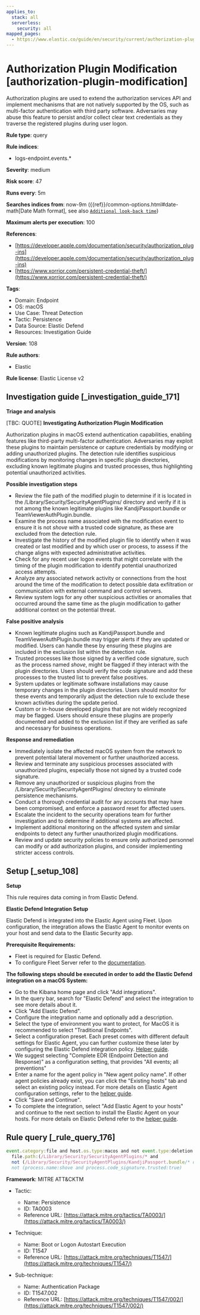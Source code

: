 ```yaml
---
applies_to:
  stack: all
  serverless:
    security: all
mapped_pages:
  - https://www.elastic.co/guide/en/security/current/authorization-plugin-modification.html
---
```


# Authorization Plugin Modification [authorization-plugin-modification]

Authorization plugins are used to extend the authorization services API and implement mechanisms that are not natively supported by the OS, such as multi-factor authentication with third party software. Adversaries may abuse this feature to persist and/or collect clear text credentials as they traverse the registered plugins during user logon.

**Rule type**: query

**Rule indices**:

* logs-endpoint.events.*

**Severity**: medium

**Risk score**: 47

**Runs every**: 5m

**Searches indices from**: now-9m ({{ref}}/common-options.html#date-math[Date Math format], see also [`Additional look-back time`](docs-content://solutions/security/detect-and-alert/create-detection-rule.md#rule-schedule))

**Maximum alerts per execution**: 100

**References**:

* [https://developer.apple.com/documentation/security/authorization_plug-ins](https://developer.apple.com/documentation/security/authorization_plug-ins)
* [https://www.xorrior.com/persistent-credential-theft/](https://www.xorrior.com/persistent-credential-theft/)

**Tags**:

* Domain: Endpoint
* OS: macOS
* Use Case: Threat Detection
* Tactic: Persistence
* Data Source: Elastic Defend
* Resources: Investigation Guide

**Version**: 108

**Rule authors**:

* Elastic

**Rule license**: Elastic License v2

## Investigation guide [_investigation_guide_171]

**Triage and analysis**

[TBC: QUOTE]
**Investigating Authorization Plugin Modification**

Authorization plugins in macOS extend authentication capabilities, enabling features like third-party multi-factor authentication. Adversaries may exploit these plugins to maintain persistence or capture credentials by modifying or adding unauthorized plugins. The detection rule identifies suspicious modifications by monitoring changes in specific plugin directories, excluding known legitimate plugins and trusted processes, thus highlighting potential unauthorized activities.

**Possible investigation steps**

* Review the file path of the modified plugin to determine if it is located in the /Library/Security/SecurityAgentPlugins/ directory and verify if it is not among the known legitimate plugins like KandjiPassport.bundle or TeamViewerAuthPlugin.bundle.
* Examine the process name associated with the modification event to ensure it is not *shove* with a trusted code signature, as these are excluded from the detection rule.
* Investigate the history of the modified plugin file to identify when it was created or last modified and by which user or process, to assess if the change aligns with expected administrative activities.
* Check for any recent user logon events that might correlate with the timing of the plugin modification to identify potential unauthorized access attempts.
* Analyze any associated network activity or connections from the host around the time of the modification to detect possible data exfiltration or communication with external command and control servers.
* Review system logs for any other suspicious activities or anomalies that occurred around the same time as the plugin modification to gather additional context on the potential threat.

**False positive analysis**

* Known legitimate plugins such as KandjiPassport.bundle and TeamViewerAuthPlugin.bundle may trigger alerts if they are updated or modified. Users can handle these by ensuring these plugins are included in the exclusion list within the detection rule.
* Trusted processes like those signed by a verified code signature, such as the process named *shove*, might be flagged if they interact with the plugin directories. Users should verify the code signature and add these processes to the trusted list to prevent false positives.
* System updates or legitimate software installations may cause temporary changes in the plugin directories. Users should monitor for these events and temporarily adjust the detection rule to exclude these known activities during the update period.
* Custom or in-house developed plugins that are not widely recognized may be flagged. Users should ensure these plugins are properly documented and added to the exclusion list if they are verified as safe and necessary for business operations.

**Response and remediation**

* Immediately isolate the affected macOS system from the network to prevent potential lateral movement or further unauthorized access.
* Review and terminate any suspicious processes associated with unauthorized plugins, especially those not signed by a trusted code signature.
* Remove any unauthorized or suspicious plugins from the /Library/Security/SecurityAgentPlugins/ directory to eliminate persistence mechanisms.
* Conduct a thorough credential audit for any accounts that may have been compromised, and enforce a password reset for affected users.
* Escalate the incident to the security operations team for further investigation and to determine if additional systems are affected.
* Implement additional monitoring on the affected system and similar endpoints to detect any further unauthorized plugin modifications.
* Review and update security policies to ensure only authorized personnel can modify or add authorization plugins, and consider implementing stricter access controls.


## Setup [_setup_108]

**Setup**

This rule requires data coming in from Elastic Defend.

**Elastic Defend Integration Setup**

Elastic Defend is integrated into the Elastic Agent using Fleet. Upon configuration, the integration allows the Elastic Agent to monitor events on your host and send data to the Elastic Security app.

**Prerequisite Requirements:**

* Fleet is required for Elastic Defend.
* To configure Fleet Server refer to the [documentation](docs-content://reference/ingestion-tools/fleet/fleet-server.md).

**The following steps should be executed in order to add the Elastic Defend integration on a macOS System:**

* Go to the Kibana home page and click "Add integrations".
* In the query bar, search for "Elastic Defend" and select the integration to see more details about it.
* Click "Add Elastic Defend".
* Configure the integration name and optionally add a description.
* Select the type of environment you want to protect, for MacOS it is recommended to select "Traditional Endpoints".
* Select a configuration preset. Each preset comes with different default settings for Elastic Agent, you can further customize these later by configuring the Elastic Defend integration policy. [Helper guide](docs-content://solutions/security/configure-elastic-defend/configure-an-integration-policy-for-elastic-defend.md).
* We suggest selecting "Complete EDR (Endpoint Detection and Response)" as a configuration setting, that provides "All events; all preventions"
* Enter a name for the agent policy in "New agent policy name". If other agent policies already exist, you can click the "Existing hosts" tab and select an existing policy instead. For more details on Elastic Agent configuration settings, refer to the [helper guide](docs-content://reference/ingestion-tools/fleet/agent-policy.md).
* Click "Save and Continue".
* To complete the integration, select "Add Elastic Agent to your hosts" and continue to the next section to install the Elastic Agent on your hosts. For more details on Elastic Defend refer to the [helper guide](docs-content://solutions/security/configure-elastic-defend/install-elastic-defend.md).


## Rule query [_rule_query_176]

```js
event.category:file and host.os.type:macos and not event.type:deletion and
  file.path:(/Library/Security/SecurityAgentPlugins/* and
  not (/Library/Security/SecurityAgentPlugins/KandjiPassport.bundle/* or /Library/Security/SecurityAgentPlugins/TeamViewerAuthPlugin.bundle/*)) and
  not (process.name:shove and process.code_signature.trusted:true)
```

**Framework**: MITRE ATT&CKTM

* Tactic:

    * Name: Persistence
    * ID: TA0003
    * Reference URL: [https://attack.mitre.org/tactics/TA0003/](https://attack.mitre.org/tactics/TA0003/)

* Technique:

    * Name: Boot or Logon Autostart Execution
    * ID: T1547
    * Reference URL: [https://attack.mitre.org/techniques/T1547/](https://attack.mitre.org/techniques/T1547/)

* Sub-technique:

    * Name: Authentication Package
    * ID: T1547.002
    * Reference URL: [https://attack.mitre.org/techniques/T1547/002/](https://attack.mitre.org/techniques/T1547/002/)



